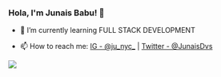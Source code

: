 ### Hola, I'm Junais Babu! 👋


<!-- - 🔭 I’m currently working on ... -->
- 🌱 I’m currently learning FULL STACK DEVELOPMENT
<!-- - 👯 I’m looking to collaborate on ... -->
<!-- - 🤔 I’m looking for help with ... -->
<!-- - 💬 Ask me about ... -->
- 📫 How to reach me: [IG - @ju_nyc_](https://www.instagram.com/ju_nyc_/) | [Twitter - @JunaisDvs](https://twitter.com/JunaisDvs)
<!-- - 😄 Pronouns: ... -->
<!-- - ⚡ Fun fact: ... -->

<img src="https://github-readme-stats.vercel.app/api?username=junaisbabu&&show_icons=true&title_color=ffffff&icon_color=bb2acf&text_color=daf7dc&bg_color=151515" />
